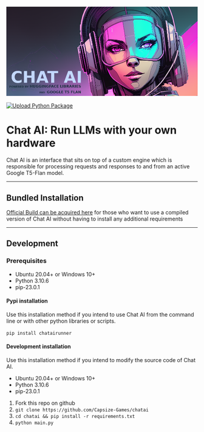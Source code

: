 [![Banner](banner.png)](https://capsizegames.itch.io/chat-ai)

[![Upload Python Package](https://github.com/Capsize-Games/chatai/actions/workflows/python-publish.yml/badge.svg)](https://github.com/Capsize-Games/chatai/actions/workflows/python-publish.yml)

# Chat AI: Run LLMs with your own hardware

Chat AI is an interface that sits on top of a custom engine which is responsible for processing requests and responses 
to and from an active Google T5-Flan model.

---

## Bundled Installation

[Official Build can be acquired here](https://capsizegames.itch.io/chat-ai) for those who want to use a compiled version of Chat AI without having to install any additional requirements

---

## Development

### Prerequisites

- Ubuntu 20.04+ or Windows 10+
- Python 3.10.6
- pip-23.0.1

#### Pypi installation

Use this installation method if you intend to use Chat AI from the command line or with
other python libraries or scripts.

`pip install chatairunner`

#### Development installation

Use this installation method if you intend to modify the source code of Chat AI.

- Ubuntu 20.04+ or Windows 10+
- Python 3.10.6
- pip-23.0.1

1. Fork this repo on github
2. `git clone https://github.com/Capsize-Games/chatai`
3. `cd chatai && pip install -r requirements.txt`
4. `python main.py`

